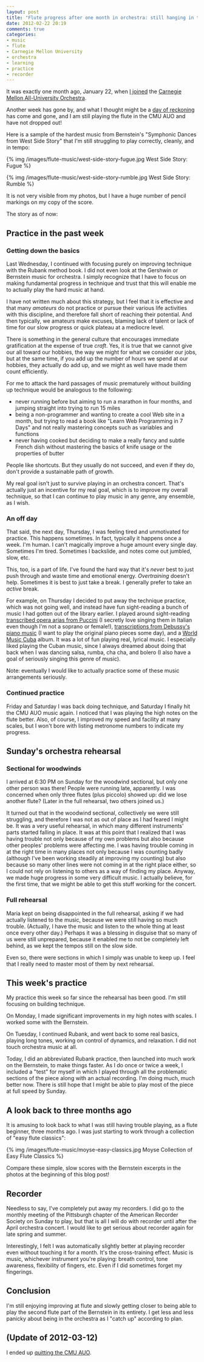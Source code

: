 ```yaml
---
layout: post
title: "Flute progress after one month in orchestra: still hanging in there"
date: 2012-02-22 20:19
comments: true
categories:
- music
- flute
- Carnegie Mellon University
- orchestra
- learning
- practice
- recorder
---
```

It was exactly one month ago, January 22, when [I joined](/blog/2012/02/01/joining-an-orchestra-learning-in-the-face-of-terror/) the [Carnegie Mellon All-University Orchestra](http://www.andrew.cmu.edu/user/auo/).

Another week has gone by, and what I thought might be a [day of reckoning](/blog/2012/02/14/flute-progress-report-day-of-reckoning-approaches/) has come and gone, and I am still playing the flute in the CMU AUO and have not dropped out!

Here is a sample of the hardest music from Bernstein's "Symphonic Dances from West Side Story" that I'm still struggling to play correctly, cleanly, and in tempo:

{% img /images/flute-music/west-side-story-fugue.jpg West Side Story: Fugue %}

{% img /images/flute-music/west-side-story-rumble.jpg West Side Story: Rumble %}

It is not very visible from my photos, but I have a huge number of pencil markings on my copy of the score.

The story as of now:

<!--more-->

## Practice in the past week

### Getting down the basics

Last Wednesday, I continued with focusing purely on improving technique with the Rubank method book. I did not even look at the Gershwin or Bernstein music for orchestra. I simply recognize that I have to focus on making fundamental progress in technique and trust that this will enable me to actually play the hard music at hand.

I have not written much about this strategy, but I feel that it is effective and that many *amateurs* do not practice or pursue their various life activities with this discipline, and therefore fall short of reaching their potential. And then typically, we amateurs make excuses, blaming lack of talent or lack of time for our slow progress or quick plateau at a mediocre level.

There is something in the general culture that encourages immediate gratification at the expense of true *craft*. Yes, it is true that we cannot give our all toward our hobbies, the way we might for what we consider our jobs, but at the same time, if you add up the number of hours we spend at our hobbies, they actually do add up, and we might as well have made them count efficiently.

For me to attack the hard passages of music prematurely without building up technique would be analogous to the following:

- never running before but aiming to run a marathon in four months, and jumping straight into trying to run 15 miles
- being a non-programmer and wanting to create a cool Web site in a month, but trying to read a book like "Learn Web Programming in 7 Days" and not really mastering concepts such as variables and functions
- never having cooked but deciding to make a really fancy and subtle French dish without mastering the basics of knife usage or the properties of butter

People like shortcuts. But they usually do not succeed, and even if they do, don't provide a sustainable path of growth.

My real goal isn't just to survive playing in an orchestra concert. That's actually just an incentive for my real goal, which is to improve my overall technique, so that I can continue to play music in any genre, any ensemble, as I wish.

### An off day

That said, the next day, Thursday, I was feeling tired and unmotivated for practice. This happens sometimes. In fact, typically it happens once a week. I'm human. I can't magically improve a huge amount every single day. Sometimes I'm tired. Sometimes I backslide, and notes come out jumbled, slow, etc.

This, too, is a part of life. I've found the hard way that it's *never* best to just push through and waste time and emotional energy. *Overtraining* doesn't help. Sometimes it is best to just take a break. I generally prefer to take an *active* break.

For example, on Thursday I decided to put away the technique practice, which was not going well, and instead have fun sight-reading a bunch of music I had gotten out of the library earlier. I played around sight-reading [transcribed opera arias from Puccini](http://www.amazon.com/Play-Puccini-Arias-Transcribed-Flute/dp/0634046209/) (I secretly love singing them in Italian even though I'm not a soprano or female!), [transcriptions from Debussy's piano music](http://www.amazon.com/Debussy-Album-Flute-Piano/dp/9043129712/) (I want to play the original piano pieces some day), and a [World Music Cuba](http://www.amazon.com/World-Music-Cuba-Flute-play-along/dp/3702465804) album. It was a lot of fun playing real, lyrical music. I especially liked playing the Cuban music, since I always dreamed about doing that back when I was dancing salsa, rumba, cha cha, and bolero (I also have a goal of seriously singing this genre of music).

Note: eventually I would like to actually practice some of these music arrangements seriously.

### Continued practice

Friday and Saturday I was back doing technique, and Saturday I finally hit the CMU AUO music again. I noticed that I was playing the high notes on the flute better. Also, of course, I improved my speed and facility at many scales, but I won't bore with listing metronome numbers to indicate my progress.

## Sunday's orchestra rehearsal

### Sectional for woodwinds

I arrived at 6:30 PM on Sunday for the woodwind sectional, but only one other person was there! People were running late, apparently. I was concerned when only three flutes (plus piccolo) showed up: did we lose another flute? (Later in the full rehearsal, two others joined us.)

It turned out that in the woodwind sectional, collectively we were still struggling, and therefore I was not as out of place as I had feared I might be. It was a very useful rehearsal, in which many different instruments' parts started falling in place. It was at this point that I realized that I was having trouble not only because of my own problems but also because other peoples' problems were affecting me. I was having trouble coming in at the right time in many places not only because I was counting badly (although I've been working steadily at improving my counting) but also because so many other lines were not coming in at the right place either, so I could not rely on listening to others as a way of finding my place. Anyway, we made huge progress in some very difficult music. I actually believe, for the first time, that we might be able to get this stuff working for the concert.

### Full rehearsal

Maria kept on being disappointed in the full rehearsal, asking if we had actually listened to the music, because we were still having so much trouble. (Actually, I have the music and listen to the whole thing at least once every other day.) Perhaps it was a blessing in disguise that so many of us were still unprepared, because it enabled me to not be completely left behind, as we kept the tempos still on the slow side.

Even so, there were sections in which I simply was unable to keep up. I feel that I really need to master most of them by next rehearsal.

## This week's practice

My practice this week so far since the rehearsal has been good. I'm still focusing on building technique.

On Monday, I made significant improvements in my high notes with scales. I worked some with the Bernstein.

On Tuesday, I continued Rubank, and went back to some real basics, playing long tones, working on control of dynamics, and relaxation. I did not touch orchestra music at all.

Today, I did an abbreviated Rubank practice, then launched into much work on the Bernstein, to make things faster. As I do once or twice a week, I included a "test" for myself in which I played through all the problematic sections of the piece along with an actual recording. I'm doing much, much better now. There is still hope that I might be able to play most of the piece at full speed by Sunday.

## A look back to three months ago

It is amusing to look back to what I was still having trouble playing, as a flute beginner, three months ago. I was just starting to work through a collection of "easy flute classics":

{% img /images/flute-music/moyse-easy-classics.jpg Moyse Collection of Easy Flute Classics %}

Compare these simple, slow scores with the Bernstein excerpts in the photos at the beginning of this blog post!

## Recorder

Needless to say, I've completely put away my recorders. I did go to the monthly meeting of the Pittsburgh chapter of the American Recorder Society on Sunday to play, but that is all I will do with recorder until after the April orchestra concert. I would like to get serious about recorder again for late spring and summer.

Interestingly, I felt I was automatically slightly better at playing recorder even without touching it for a month. It's the cross-training effect. Music is music, whichever instrument you're playing: breath control, tone awareness, flexibility of fingers, etc. Even if I did sometimes forget my fingerings.

## Conclusion

I'm still enjoying improving at flute and slowly getting closer to being able to play the second flute part of the Bernstein in its entirety. I get less and less panicky about being in the orchestra as I "catch up" according to plan.

## (Update of 2012-03-12)

I ended up [quitting the CMU AUO](/blog/2012/03/12/quitting-the-cmu-all-university-orchestra-one-of-the-hardest-decisions-in-my-life/).
